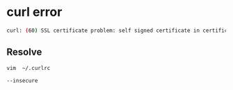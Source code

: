 # curl error

```sh
curl: (60) SSL certificate problem: self signed certificate in certificate chain
```

## Resolve

```sh
vim  ~/.curlrc

--insecure
```
